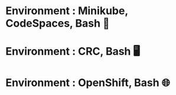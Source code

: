 
# Environment : Minikube, CodeSpaces, Bash 🚀
# Environment : CRC, Bash 🖥️
# Environment : OpenShift, Bash 🌐
